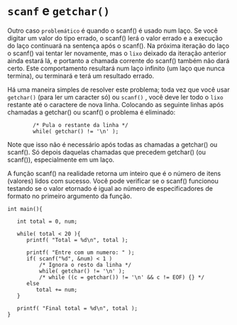 # ```scanf``` e ```getchar()```

Outro caso ```problemático``` é quando o scanf() é usado num laço.
Se você digitar um valor do tipo errado, o scanf() lerá o valor errado
e a execução do laço continuará na sentença após o scanf().
Na próxima iteração do laço o scanf() vai tentar ler novamente,
mas o ```lixo``` deixado da iteração anterior ainda estará lá,
e portanto a chamada corrente do scanf() também não dará certo.
Este comportamento resultará num laço infinito (um laço que nunca termina),
ou terminará e terá um resultado errado.

Há uma maneira simples de resolver este problema;
toda vez que você usar ```getchar()``` (para ler um caracter só) ou ```scanf()```
, você deve ler todo o ```lixo``` restante até o caractere de nova linha.
Colocando as seguinte linhas após chamadas a getchar() ou scanf() o problema é eliminado:
```
        /* Pula o restante da linha */
        while( getchar() != '\n' );
```		
Note que isso não é necessário após todas as chamadas a getchar() ou scanf().
Só depois daquelas chamadas que precedem getchar() (ou scanf()), especialmente em um laço.

A função scanf() na realidade retorna um inteiro que é o número de itens (valores)
lidos com sucesso. Você pode verificar se o scanf() funcionou testando se o valor 
etornado é igual ao número de especificadores de formato no primeiro argumento da função.

```
int main(){

   int total = 0, num;

   while( total < 20 ){
      printf( "Total = %d\n", total );

      printf( "Entre com um numero: " );
      if( scanf("%d", &num) < 1 )
          /* Ignora o resto da linha */
          while( getchar() != '\n' );
		  /* while ((c = getchar()) != '\n' && c != EOF) {} */
      else 
         total += num;
   }

   printf( "Final total = %d\n", total );
}
```
